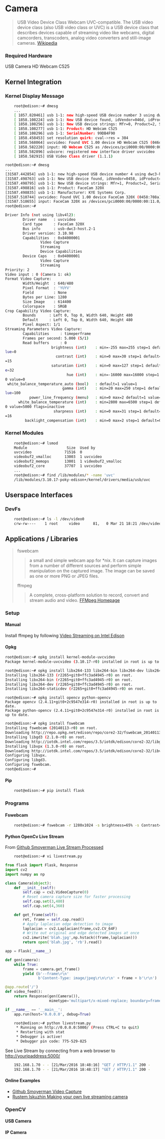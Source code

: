 # Camera

> USB Video Device Class Webcam UVC-compatible. The USB video device class \(also USB video class or UVC\) is a USB device class that describes devices capable of streaming video like webcams, digital camcorders, transcoders, analog video converters and still-image cameras. [Wikipedia](https://en.wikipedia.org/wiki/List_of_USB_video_class_devices)

### Required Hardware

USB Camera HD Webcam C525

## Kernel Integration

### Kernel Display Message

```sh
    root@edison:~# dmesg
    ...
    [ 1857.820461] usb 1-1: new high-speed USB device number 3 using dwc3-host
    [ 1858.108224] usb 1-1: New USB device found, idVendor=046d, idProduct=0826
    [ 1858.108256] usb 1-1: New USB device strings: Mfr=0, Product=2, SerialNumber=1
    [ 1858.108277] usb 1-1: Product: HD Webcam C525
    [ 1858.108296] usb 1-1: SerialNumber: 99DB4F90
    [ 1858.458453] set resolution quirk: cval->res = 384
    [ 1858.568064] uvcvideo: Found UVC 1.00 device HD Webcam C525 (046d:0826)
    [ 1858.582220] input: HD Webcam C525 as /devices/pci0000:00/0000:00:11.0/dwc3-host.2/usb1/1-1/1-1:1.2/input/input3
    [ 1858.582896] usbcore: registered new interface driver uvcvideo
    [ 1858.582915] USB Video Class driver (1.1.1)
```

```bash
root@edison:~# dmesg
...
[31587.442854] usb 1-1: new high-speed USB device number 4 using dwc3-host
[31587.498763] usb 1-1: New USB device found, idVendor=0458, idProduct=708a
[31587.498795] usb 1-1: New USB device strings: Mfr=1, Product=2, SerialNumber=0
[31587.498816] usb 1-1: Product: FaceCam 320X
[31587.498835] usb 1-1: Manufacturer: KYE Systems Corp.
[31587.510744] uvcvideo: Found UVC 1.00 device FaceCam 320X (0458:708a)
[31587.518655] input: FaceCam 320X as /devices/pci0000:00/0000:00:11.0/dwc3-host.2/usb1/1-1/1-1:1.0/input/input6
root@edison:~# 
```

```sh
Driver Info (not using libv4l2):
        Driver name   : uvcvideo
        Card type     : FaceCam 320X
        Bus info      : usb-dwc3-host.2-1
        Driver version: 3.10.98
        Capabilities  : 0x84000001
                Video Capture
                Streaming
                Device Capabilities
        Device Caps   : 0x04000001
                Video Capture
                Streaming
Priority: 2
Video input : 0 (Camera 1: ok)
Format Video Capture:
        Width/Height  : 640/480
        Pixel Format  : 'YUYV'
        Field         : None
        Bytes per Line: 1280
        Size Image    : 614400
        Colorspace    : SRGB
Crop Capability Video Capture:
        Bounds      : Left 0, Top 0, Width 640, Height 480
        Default     : Left 0, Top 0, Width 640, Height 480
        Pixel Aspect: 1/1
Streaming Parameters Video Capture:
        Capabilities     : timeperframe
        Frames per second: 5.000 (5/1)
        Read buffers     : 0
                     brightness (int)    : min=-255 max=255 step=1 default=0 va
lue=0
                       contrast (int)    : min=0 max=30 step=1 default=15 value
=15
                     saturation (int)    : min=0 max=127 step=1 default=32 valu
e=32
                            hue (int)    : min=-16000 max=16000 step=1 default=
0 value=0
 white_balance_temperature_auto (bool)   : default=1 value=1
                          gamma (int)    : min=20 max=250 step=1 default=100 va
lue=100
           power_line_frequency (menu)   : min=0 max=2 default=1 value=1
      white_balance_temperature (int)    : min=2800 max=6500 step=1 default=500
0 value=5000 flags=inactive
                      sharpness (int)    : min=0 max=31 step=1 default=16 value
=16
         backlight_compensation (int)    : min=0 max=2 step=1 default=0 value=0        
```

### Kernel Modules

```sh
    root@edison:~# lsmod
    Module                  Size  Used by
    uvcvideo               71516  0 
    videobuf2_vmalloc      13003  1 uvcvideo
    videobuf2_memops       13001  1 videobuf2_vmalloc
    videobuf2_core         37707  1 uvcvideo
    ...
    root@edison:~# find /lib/modules/* -name 'uvc'
    /lib/modules/3.10.17-poky-edison+/kernel/drivers/media/usb/uvc
```

## Userspace Interfaces

### DevFs

```sh
    root@edison:~# ls -l /dev/video0
    crw-rw----    1 root     video      81,   0 Mar 21 18:21 /dev/video0
```

## Applications / Libraries

> fswebcam
>
> > a  small  and  simple webcam app for \*nix. It can capture images  from  a  number  of  different  sources  and   perform   simple manipulation  on  the  captured image. The image can be saved as one or more PNG or JPEG files.
>
> ffmpeg
>
> > A complete, cross-platform solution to record, convert and stream audio and video. [FFMpeg Homepage](https://www.ffmpeg.org/)

### Setup

#### Manual

Install ffmpeg by following [Video Streaming on Intel Edison](https://github.com/drejkim/edi-cam)

#### Opkg

```sh
root@edison:~# opkg install kernel-module-uvcvideo
Package kernel-module-uvcvideo (3.10.17-r0) installed in root is up to date.
```

```sh
root@edison:~# opkg install libx264-133 libx264-bin libx264-dev libx264-staticdev
Installing libx264-133 (r2265+git0+ffc3ad4945-r0) on root.
Installing libx264-bin (r2265+git0+ffc3ad4945-r0) on root.
Installing libx264-dev (r2265+git0+ffc3ad4945-r0) on root.
Installing libx264-staticdev (r2265+git0+ffc3ad4945-r0) on root.
```

```
root@edison:~# opkg install opencv python-opencv
Package opencv (2.4.11+git0+2c9547e314-r0) installed in root is up to date.
Package python-opencv (2.4.11+git0+2c9547e314-r0) installed in root is up to date.
```

```sh
root@edison:~# opkg install fswebcam
Installing fswebcam (20140113-r0) on root.
Downloading http://repo.opkg.net/edison/repo/core2-32/fswebcam_20140113-r0_core2-32.ipk.
Installing libgd3 (2.1.0-r0) on root.
Downloading http://iotdk.intel.com/repos/3.5/iotdk/edison/core2-32/libgd3_2.1.0-r0_core2-32.ipk.
Installing libvpx (1.3.0-r0) on root.
Downloading http://iotdk.intel.com/repos/3.5/iotdk/edison/core2-32/libvpx_1.3.0-r0_core2-32.ipk.
Configuring libvpx.
Configuring libgd3.
Configuring fswebcam.
root@edison:~# 
```

#### Pip

```sh
    root@edison:~# pip install flask
```

### Programs

#### Fswebcam

```sh
    root@edison:~# fswebcam -r 1280x1024 -s brightness=65% -s Contrast=50% -s Gamma=100% --jpeg 100 --no-banner image.jpg
```

#### Python OpenCv Live Stream

From [Github Smoyerman Live Stream Processed](https://raw.githubusercontent.com/smoyerman/EdisonWebVideoProcessed/master/LiveStreamProcessed.py)

```sh
    root@edison:~# vi livestream.py
```

```Python
from flask import Flask, Response
import cv2
import numpy as np

class Camera(object):
    def __init__(self):
        self.cap = cv2.VideoCapture(0)
        # Reset camera capture size for faster processing
        self.cap.set(3,480)
        self.cap.set(4,360)

    def get_frame(self):
        ret, frame = self.cap.read()
        # Apply laplacian edge detection to image
        laplacian = cv2.Laplacian(frame,cv2.CV_64F)
        # Write out original and edge detected images at once
        cv2.imwrite('blah.jpg',np.hstack((frame,laplacian)))
        return open('blah.jpg', 'rb').read()

app = Flask(__name__)

def gen(camera):
    while True:
        frame = camera.get_frame()
        yield (b'--frame\r\n'
               b'Content-Type: image/jpeg\r\n\r\n' + frame + b'\r\n')

@app.route('/')
def video_feed():
    return Response(gen(Camera()),
                    mimetype='multipart/x-mixed-replace; boundary=frame')

if __name__ == '__main__':
    app.run(host='0.0.0.0', debug=True)
```

```sh
    root@edison:~# python livestream.py
     * Running on http://0.0.0.0:5000/ (Press CTRL+C to quit)
     * Restarting with stat
     * Debugger is active!
     * Debugger pin code: 775-529-825
```

See Live Stream by connecting from a web browser to [http://youripaddress:5000/](http://youripaddress:5000/)

```sh
    192.168.1.70 - - [21/Mar/2016 18:48:16] "GET / HTTP/1.1" 200 -
    192.168.1.70 - - [21/Mar/2016 18:48:17] "GET / HTTP/1.1" 200 -
```

#### Online Examples

* [Github Smoyerman Video Capture](https://github.com/smoyerman/EdisonOpenCVVideo/blob/master/VideoCapture.py)
* [Rustem Iskuzhin Making your own live streaming camera](http://rustemiskuzhin.com/?p=1)

### OpenCV

#### USB Camera

#### IP Camera



